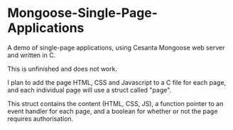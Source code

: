 # Mongoose-Single-Page-Applications
A demo of single-page applications, using Cesanta Mongoose web server and written in C.

This is unfinished and does not work.

I plan to add the page HTML, CSS and Javascript to a C file for each page, and each individual page will use a struct called "page".

This struct contains the content (HTML, CSS, JS), a function pointer to an event handler for each page, and a
boolean for whether or not the page requires authorisation.
